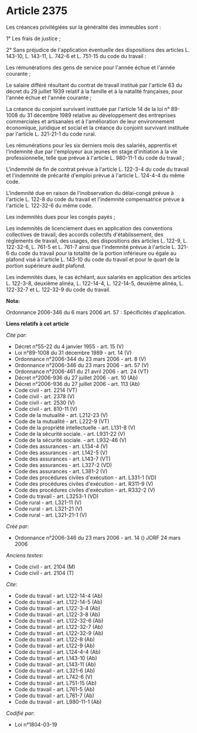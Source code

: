 # Article 2375

Les créances privilégiées sur la généralité des immeubles sont : 

1° Les frais de justice ; 

2° Sans préjudice de l'application éventuelle des dispositions des articles L. 143-10, L. 143-11, L. 742-6 et L. 751-15 du
code du travail : 

Les rémunérations des gens de service pour l'année échue et l'année courante ; 

Le salaire différé résultant du contrat de travail institué par l'article 63 du décret du 29 juillet 1939 relatif à la
famille et à la natalité françaises, pour l'année échue et l'année courante ; 

La créance du conjoint survivant instituée par l'article 14 de la loi n° 89-1008 du 31 décembre 1989 relative au
développement des entreprises commerciales et artisanales et à l'amélioration de leur environnement économique, juridique et
social et la créance du conjoint survivant instituée par l'article L. 321-21-1 du code rural. 

Les rémunérations pour les six derniers mois des salariés, apprentis et l'indemnité due par l'employeur aux jeunes en stage
d'initiation à la vie professionnelle, telle que prévue à l'article L. 980-11-1 du code du travail ; 

L'indemnité de fin de contrat prévue à l'article L. 122-3-4 du code du travail et l'indemnité de précarité d'emploi prévue à
l'article L. 124-4-4 du même code.

L'indemnité due en raison de l'inobservation du délai-congé prévue à l'article L. 122-8 du code du travail et l'indemnité
compensatrice prévue à l'article L. 122-32-6 du même code. 

Les indemnités dues pour les congés payés ; 

Les indemnités de licenciement dues en application des conventions collectives de travail, des accords collectifs
d'établissement, des règlements de travail, des usages, des dispositions des articles L. 122-9, L. 122-32-6, L. 761-5 et L.
761-7 ainsi que l'indemnité prévue à l'article L. 321-6 du code du travail pour la totalité de la portion inférieure ou égale
au plafond visé à l'article L. 143-10 du code du travail et pour le quart de la portion supérieure audit plafond. 

Les indemnités dues, le cas échéant, aux salariés en application des articles L. 122-3-8, deuxième alinéa, L. 122-14-4, L.
122-14-5, deuxième alinéa, L. 122-32-7 et L. 122-32-9 du code du travail.

**Nota:**

Ordonnance 2006-346 du 6 mars 2006 art. 57 : Spécificités d'application.

**Liens relatifs à cet article**

_Cité par_:

  - Décret n°55-22 du 4 janvier 1955 - art. 15 (V)
  - Loi n°89-1008 du 31 décembre 1989 - art. 14 (V)
  - Ordonnance n°2006-344 du 23 mars 2006 - art. 8 (V)
  - Ordonnance n°2006-346 du 23 mars 2006 - art. 57 (V)
  - Ordonnance n°2006-461 du 21 avril 2006 - art. 24 (VT)
  - Décret n°2006-936 du 27 juillet 2006 - art. 10 (Ab)
  - Décret n°2006-936 du 27 juillet 2006 - art. 113 (Ab)
  - Code civil - art. 2214 (VT)
  - Code civil - art. 2378 (V)
  - Code civil - art. 2530 (V)
  - Code civil - art. 810-11 (V)
  - Code de la mutualité - art. L212-23 (V)
  - Code de la mutualité - art. L222-9 (VT)
  - Code de la propriété intellectuelle - art. L131-8 (V)
  - Code de la sécurité sociale. - art. L931-22 (V)
  - Code de la sécurité sociale. - art. L932-46 (V)
  - Code des assurances - art. L134-4 (V)
  - Code des assurances - art. L142-5 (V)
  - Code des assurances - art. L143-7 (VT)
  - Code des assurances - art. L327-2 (VD)
  - Code des assurances - art. L381-2 (V)
  - Code des procédures civiles d'exécution - art. L331-1 (VD)
  - Code des procédures civiles d'exécution - art. R311-9 (V)
  - Code des procédures civiles d'exécution - art. R332-2 (V)
  - Code du travail - art. L3253-1 (VD)
  - Code rural - art. L321-11 (V)
  - Code rural - art. L321-21 (V)
  - Code rural - art. L321-21-1 (V)

_Créé par_:

  - Ordonnance n°2006-346 du 23 mars 2006 - art. 14 () JORF 24 mars 2006

_Anciens textes_:

  - Code civil - art. 2104 (M)
  - Code civil - art. 2104 (T)

_Cite_:

  - Code du travail - art. L122-14-4 (Ab)
  - Code du travail - art. L122-14-5 (Ab)
  - Code du travail - art. L122-3-4 (Ab)
  - Code du travail - art. L122-3-8 (Ab)
  - Code du travail - art. L122-32-6 (Ab)
  - Code du travail - art. L122-32-7 (Ab)
  - Code du travail - art. L122-32-9 (Ab)
  - Code du travail - art. L122-8 (Ab)
  - Code du travail - art. L122-9 (Ab)
  - Code du travail - art. L124-4-4 (Ab)
  - Code du travail - art. L143-10 (Ab)
  - Code du travail - art. L143-11 (Ab)
  - Code du travail - art. L321-6 (Ab)
  - Code du travail - art. L742-6 (V)
  - Code du travail - art. L751-15 (Ab)
  - Code du travail - art. L761-5 (Ab)
  - Code du travail - art. L761-7 (Ab)
  - Code du travail - art. L980-11-1 (Ab)

_Codifié par_:

  - Loi n°1804-03-19
